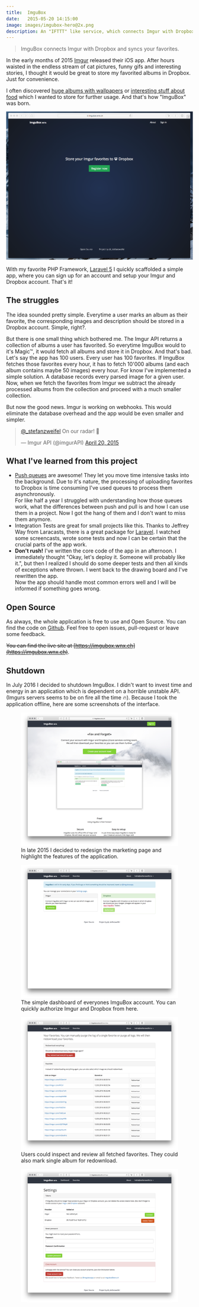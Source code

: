 ```yaml
---
title:  ImguBox
date:   2015-05-20 14:15:00
image: images/imgubox-hero@2x.png
description: An "IFTTT" like service, which connects Imgur with Dropbox
---
```


> ImguBox connects Imgur with Dropbox and syncs your favorites.

In the early months of 2015 [Imgur](http://imgur.com) released their iOS app. After hours waisted in the endless stream of cat pictures, funny gifs and interesting stories, I thought it would be great to store my favorited albums in Dropbox. Just for convenience.

I often discovered [huge albums with wallpapers](http://imgur.com/gallery/sWhDa) or [interesting stuff about food](http://imgur.com/gallery/zP7nZ) which I wanted to store for further usage.
And that's how "ImguBox" was born.

<div>
    <img src="images/landingpage.png" alt="Landingpage">
</div>

With my favorite PHP Framework, [Laravel 5](http://laravel.com) I quickly scaffolded a simple app, where you can sign up for an account and setup your Imgur and Dropbox account. That's it!

## The struggles

The idea sounded pretty simple. Everytime a user marks an album as their favorite, the corresponding images and description should be stored in a Dropbox account. Simple, right?.

But there is one small thing which bothered me. The Imgur API returns a collection of albums a user has favorited. So everytime ImguBox would to it's Magic&trade;, it would fetch all albums and store it in Dropbox. And that's bad.      
Let's say the app has 100 users. Every user has 100 favorites. If ImguBox fetches those favorites every hour, it has to fetch 10'000 albums (and each album contains maybe 50 images) every hour. For know I've implemented a simple solution. A database records every parsed image for a given user. Now, when we fetch the favorites from Imgur we subtract the already processed albums from the collection and proceed with a much smaller collection.

But now the good news. Imgur is working on webhooks. This would eliminate the database overhead and the app would be even smaller and simpler.

<div class="m2 md-m4">
    <blockquote class="twitter-tweet" lang="en"><p lang="en" dir="ltr"><a href="https://twitter.com/_stefanzweifel">@_stefanzweifel</a> On our radar! 🚀</p>&mdash; Imgur API (@imgurAPI) <a href="https://twitter.com/imgurAPI/status/590281859453493248">April 20, 2015</a></blockquote>
    <script async src="//platform.twitter.com/widgets.js" charset="utf-8"></script>
</div>
   

## What I've learned from this project

- [Push queues](http://laravel.com/docs/5.0/queues#push-queues) are awesome! They let you move time intensive tasks into the background. Due to it's nature, the processing of uploading favorites to Dropbox is time consuming I've used queues to process them asynchronously.    
For like half a year I struggled with understanding how those queues work, what the differences between push and pull is and how I can use them in a project. Now I got the hang of them and I don't want to miss them anymore.
- Integration Tests are great for small projects like this. Thanks to Jeffrey Way from Laracasts, there is a great package for [Laravel](https://github.com/laracasts/integrated). I watched some screencasts, wrote some tests and now I can be certain that the crucial parts of the app work.
- **Don't rush!** I've written the core code of the app in an afternoon. I immediately thought "Okay, let's deploy it. Someone will probably like it.", but then I realized I should do some deeper tests and then all kinds of exceptions where thrown. I went back to the drawing board and I've rewritten the app.    
Now the app should handle most common errors well and I will be informed if something goes wrong.


## Open Source

As always, the whole application is free to use and Open Source. You can find the code on [Github](https://github.com/stefanzweifel/imgubox). Feel free to open issues, pull-request or leave some feedback.

~~You can find the live site at [https://imgubox.wnx.ch](https://imgubox.wnx.ch)~~. 

## Shutdown

In July 2016 I decided to shutdown ImguBox. I didn't want to invest time and energy in an application which is dependent on a horrible unstable API. (Imgurs servers seems to be on fire all the time 🔥).
Because I took the application offline, here are some screenshots of the interface.

<figure>
    <a href="images/landingpage-late-2015.png">
        <img src="images/landingpage-late-2015.png" alt="Landingpage">
    </a>
    <figcaption>In late 2015 I decided to redesign the marketing page and highlight the features of the application.</figcaption>
</figure>

<figure>
    <a href="images/dashboard.png">
        <img src="images/dashboard.png" alt="Dashboard">
    </a>
    <figcaption>The simple dashboard of everyones ImguBox account. You can quickly authorize Imgur and Dropbox from here.</figcaption>
</figure>

<figure>
    <a href="images/favorites.png">
        <img src="images/favorites.png" alt="List view of all favorites">
    </a>
    <figcaption>Users could inspect and review all fetched favorites. They could also mark single album for redownload.</figcaption>
</figure>

<figure>
    <a href="images/settings.png">
        <img src="images/settings.png" alt="Basic settings Screen">
    </a>
</figure>